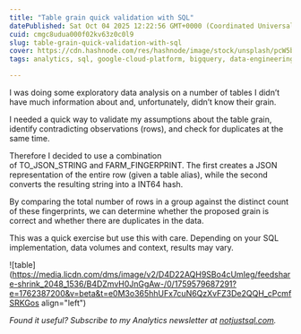 ```yaml
---
title: "Table grain quick validation with SQL"
datePublished: Sat Oct 04 2025 12:22:56 GMT+0000 (Coordinated Universal Time)
cuid: cmgc8udua000f02kv63z0c0l9
slug: table-grain-quick-validation-with-sql
cover: https://cdn.hashnode.com/res/hashnode/image/stock/unsplash/pcW5bR7gSJ4/upload/1348e2cccae0b01aab2ddf59f016dd1a.jpeg
tags: analytics, sql, google-cloud-platform, bigquery, data-engineering

---
```


I was doing some exploratory data analysis on a number of tables I didn’t have much information about and, unfortunately, didn’t know their grain.  
  
I needed a quick way to validate my assumptions about the table grain, identify contradicting observations (rows), and check for duplicates at the same time.  
  
Therefore I decided to use a combination of TO\_JSON\_STRING and FARM\_FINGERPRINT. The first creates a JSON representation of the entire row (given a table alias), while the second converts the resulting string into a INT64 hash.  
  
By comparing the total number of rows in a group against the distinct count of these fingerprints, we can determine whether the proposed grain is correct and whether there are duplicates in the data.  
  
This was a quick exercise but use this with care. Depending on your SQL implementation, data volumes and context, results may vary.

![table](https://media.licdn.com/dms/image/v2/D4D22AQH9SBo4cUmIeg/feedshare-shrink_2048_1536/B4DZmvH0JnGgAw-/0/1759579687291?e=1762387200&v=beta&t=e0M3o365hhUFx7cuN6QzXvFZ3De2QQH_cPcmfSRKGos align="left")

*Found it useful? Subscribe to my Analytics newsletter at* [*notjustsql.com*](http://notjustsql.com)*.*